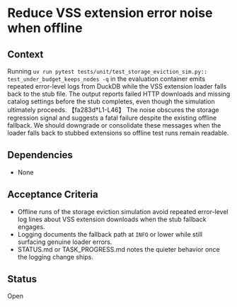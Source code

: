 # Reduce VSS extension error noise when offline

## Context
Running `uv run pytest tests/unit/test_storage_eviction_sim.py::
test_under_budget_keeps_nodes -q` in the evaluation container emits
repeated error-level logs from DuckDB while the VSS extension loader
falls back to the stub file. The output reports failed HTTP downloads
and missing catalog settings before the stub completes, even though the
simulation ultimately proceeds. 【fa283d†L1-L46】 The noise obscures the
storage regression signal and suggests a fatal failure despite the
existing offline fallback. We should downgrade or consolidate these
messages when the loader falls back to stubbed extensions so offline
test runs remain readable.

## Dependencies
- None

## Acceptance Criteria
- Offline runs of the storage eviction simulation avoid repeated
  error-level log lines about VSS extension downloads when the stub
  fallback engages.
- Logging documents the fallback path at `INFO` or lower while still
  surfacing genuine loader errors.
- STATUS.md or TASK_PROGRESS.md notes the quieter behavior once the
  logging change ships.

## Status
Open
